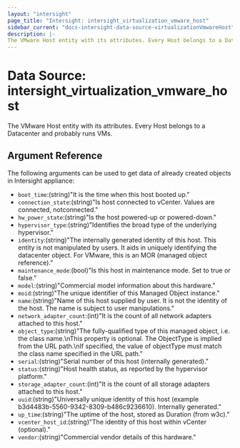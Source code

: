 ```yaml
---
layout: "intersight"
page_title: "Intersight: intersight_virtualization_vmware_host"
sidebar_current: "docs-intersight-data-source-virtualizationVmwareHost"
description: |-
The VMware Host entity with its attributes. Every Host belongs to a Datacenter and probably runs VMs.
---
```


# Data Source: intersight_virtualization_vmware_host
The VMware Host entity with its attributes. Every Host belongs to a Datacenter and probably runs VMs.
## Argument Reference
The following arguments can be used to get data of already created objects in Intersight appliance:
* `boot_time`:(string)"It is the time when this host booted up."
* `connection_state`:(string)"Is host connected to vCenter. Values are connected, notconnected."
* `hw_power_state`:(string)"Is the host powered-up or powered-down."
* `hypervisor_type`:(string)"Identifies the broad type of the underlying hypervisor."
* `identity`:(string)"The internally generated identity of this host. This entity is not manipulated by users. It aids in uniquely identifying the datacenter object. For VMware, this is an MOR (managed object reference)."
* `maintenance_mode`:(bool)"Is this host in maintenance mode. Set to true or false."
* `model`:(string)"Commercial model information about this hardware."
* `moid`:(string)"The unique identifier of this Managed Object instance."
* `name`:(string)"Name of this host supplied by user. It is not the identity of the host. The name is subject to user manipulations."
* `network_adapter_count`:(int)"It is the count of all network adapters attached to this host."
* `object_type`:(string)"The fully-qualified type of this managed object, i.e. the class name.\nThis property is optional. The ObjectType is implied from the URL path.\nIf specified, the value of objectType must match the class name specified in the URL path."
* `serial`:(string)"Serial number of this host (internally generated)."
* `status`:(string)"Host health status, as reported by the hypervisor platform."
* `storage_adapter_count`:(int)"It is the count of all storage adapters attached to this host."
* `uuid`:(string)"Universally unique identity of this host (example b3d4483b-5560-9342-8309-b486c9236610). Internally generated."
* `up_time`:(string)"The uptime of the host, stored as Duration (from w3c)."
* `vcenter_host_id`:(string)"The identity of this host within vCenter (optional)."
* `vendor`:(string)"Commercial vendor details of this hardware."
